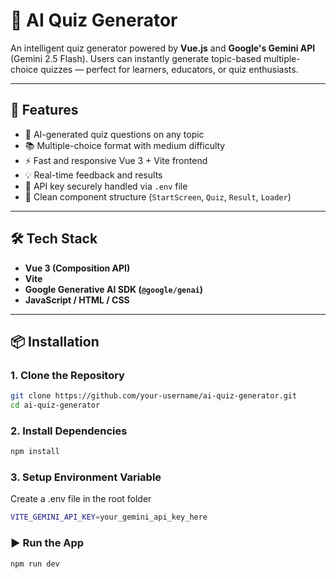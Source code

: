 # 🤖 AI Quiz Generator

An intelligent quiz generator powered by **Vue.js** and **Google's Gemini API** (Gemini 2.5 Flash). Users can instantly generate topic-based multiple-choice quizzes — perfect for learners, educators, or quiz enthusiasts.

---

## 🚀 Features

- 🔮 AI-generated quiz questions on any topic
- 📚 Multiple-choice format with medium difficulty
- ⚡ Fast and responsive Vue 3 + Vite frontend
- 💡 Real-time feedback and results
- 🔐 API key securely handled via `.env` file
- 🧼 Clean component structure (`StartScreen`, `Quiz`, `Result`, `Loader`)

---
<!-- 
## 🖼️ Preview

![AI Quiz Generator Screenshot](./public/preview.png) <!-- Replace this with an actual image path -->
<!-- 
---
 -->
## 🛠️ Tech Stack

- **Vue 3 (Composition API)**
- **Vite**
- **Google Generative AI SDK (`@google/genai`)**
- **JavaScript / HTML / CSS**

---

## 📦 Installation

### 1. Clone the Repository

```bash
git clone https://github.com/your-username/ai-quiz-generator.git
cd ai-quiz-generator
```

### 2. Install Dependencies

```bash
npm install
```
### 3. Setup Environment Variable

Create a .env file in the root folder
```bash
VITE_GEMINI_API_KEY=your_gemini_api_key_here
```
### ▶️ Run the App

```bash
npm run dev
```